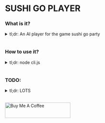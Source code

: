 # SUSHI GO PLAYER

### What is it?
<details>
  <summary>
    tl;dr: An AI player for the game sushi go party
  </summary>
  <br />

  It has a number of models that describe, execute, evaluate, and understand the mechanics of playing the game Sushi Go Party!

  It contains the following classes of behaviour:

  | Model | method | Description |
  | :---------------: | :--------------- | :--------------- |
  | Deck |  | A place where cards go to be drawn and shufffled about |
  |  | draw(drawNumber) | Draws x number of cards from the deck |
  |  | returnCards(cards) | Returns given cards to the deck |
  |  | topUpDesserts(Params) => remainingDesserts | Add proper amount of dessert cards to the deck |
  | GameState |  | A place where things like rounds, turns, and actions like scoring are initiated |
  |  | playATurn() | All players play and pass cards, turn incremented |
  |  | playAllTurns() | All players play and pass cards until hands empty |
  |  | playARound() | All rounds played, scores assigned, hands reset, round incremented, turn reset |
  |  | playAGame() | Three rounds played, winner declared |
  |  | getPlayerScores() | Returns all player scores, sorted from best to worst |
  | Card |  | Cards contain tons of useful information & methods, and can be modified when played/scored |
  |  | flip() | Flip card over, used in some actions |
  |  | reset() | Reset all user-input card values to default |
  |  | play(allCardsPlayed) | Evaluate execution of playing a card |
  |  | setScore() | Set the card's score to be a value, usually a number |
  | Player |  | An instance of an ai that stores cards, and methods for interacting with the board and other players |
  |  | setHand(cards) | Set the players hand to equal those cards |
  |  | setNeighbors(lID, rID) | Set L & R neighbor ids |
  |  | preparePlay() | Assigns cardToPlay and cardsToPass based on ai sorting algo |
  |  | playCard(allPlayedCards, expectedPlayedCards) | Plays the best card, and evaluates if it was effected by any other player's played card |
  |  | passCards() | Passes all other non-played cards |
  |  | scoreCard({ cardType, players }) | Sums and assigns scores for all cards of x type played by this user |
  |  | scoreBoard(round, gameType, players) | Scores all played cards for x round |
  |  | resetRound() | Clear played cards, and store played desserts at end of round |
  |  | saveAllPossibleCardClones(all) | saves all the cards possibly found in this game; heavily used by ai to evaluate plays |
  | History |  | A storage container for a fixed-width history text blob |
  |  | *(Player) | duplicates the names of the player methods, and adds their results to the log |
  |  | *(BoardState) | approximates/duplicates some boardState methods, and appends them onto the log |
  |  | getPlayerHistory(playerId) | strips all lines but those related to the player id |
  |  | getAll() | get all history lines |

  These classes have the following state shape:

  | Model | state | Description |
  | :---------------: | :--------------- | :--------------- |
  | Deck | cards | Array of unique cards in the deck |
  | GameState | cards | Cards & leftover dessert cards stored |
  |  | cards.dessertCards | Storage of the unused dessert cards |
  |  | cards.deck | Storage of deck cards not in hand or played on board |
  |  | players | Storage of players in the game |
  |  | winner | Locked in at the end of a game as the winning player |
  |  | gameType | cardType: [selected types] game type storage |
  |  | round = 1 | Storage of the round currently being played |
  |  | turn = 1 | Storage of the turn currently being played |
  | Card | id | unique card id |
  |  | name | Name of the card |
  |  | name | Name of the card subtype _(salmon nigiri)_ |
  |  | color | Few word description of the semi-unique color _(used in scoring sparingly)_ |
  |  | shapes | key:value store of shape + count |
  |  | value | Value calc function, or simple number |
  |  | isDessert | Boolean for if this card is a dessert card |
  | Player | id | Unique player id |
  |  | hand | Array of cards in the player's hand |
  |  | cardToPlay | Card ready to play |
  |  | loggingEnabled | Append events to a fixed-width log buffer |
  |  | cardsToPass | Cards ready to be passed to the neighbor |
  |  | scoringAlgorithm | Return hand sorted from best to worst; given hand & boardstates |
  |  | boardState | Properties between the player and other board states |
  |  | boardState.score | The player's score |
  |  | boardState.round | The current round, maybe useful in the scoring algo |
  |  | boardState.desserts | The desserts played by the player previously |
  |  | boardState.neighbors | [L, R] neighbor ids for passing cards |
  |  | boardState.playedCards | Cards played during this round |
  | History | log | The raw string blob that actions are being appended to |


  ##### SETUP.js
  Finally we have `setup.js`. It now returns a tuple of `gameState` and `history`. Even if logging is off, the history class is returned, but no interactions will happen to/in it.

</details>
<br/>

### How to use it?
<details>
  <summary>
    tl;dr: node cli.js
  </summary>
  <br />

  `node cli.js` will play 200 games and output some stats on them!

  right now, it's just a jumping off point, much more work must be done.

  ### THE END GOAL IS THUS:
  To make a working copy of sushi-go-party that anyone with *some* experience in JS can play with. I want people to put forth their best `scoringAlgorithm` **and that's it**. Those scoring algos are then what's used to hold AI competitions!

  The scoring algo is also *dead simple*. It takes in a hand, _(and the state of the board that turn)_, and returns a sorted hand, from best to worst. **that's it**.

  All it takes to be a competitor is using that information to choose the best cards possible! To me, it's far more interesting of a play space than other Bayesian AI competitions I've seen done, and nearly as simple to get into!

</details>
<br/>

### TODO:
<details>
<summary>tl;dr: LOTS</summary>
<br />

  #### MUST HAVE:
  1. Players unable to activate specials that have been previously played
  1. Evaluating `play`
      1. specials
        1. menu                - onPlay (select best 2x)
        1. special order       - onPlay (select best card to duplicate)
        1. spoon               - announce (ask after card)
        1. takeout box         - onPlay (select cards worth less than 2)
        1. chopsticks          - announce (select best 2x)

  ### TESTS TO DO:
  1. appetizers
      1. eel
      1. tofu
      1. tempura
      1. sashimi
      1. dumpling

  2. dessert
      1. fruit
      1. pudding
      1. greenTeaIceCream

  3. special
      1. menu
      1. spoon
      1. wasabi
      1. chopsticks
      1. takeoutBox
      1. specialOrder

  #### NICE TO HAVE:
  1. `History` is now in a really good place. The only refactor that would be nice would be transforming it into a series of decorators once node has support for them finalized. No idea when that'll happen. I really considered TS to get it, but I do enjoy this project involving no pre-run compilation.


</details>
<br/>

<a href="https://www.buymeacoffee.com/Ao9uzMG" target="_blank"><img src="https://cdn.buymeacoffee.com/buttons/default-yellow.png" alt="Buy Me A Coffee" style="height: 51px !important;width: 217px !important;" ></a>